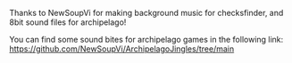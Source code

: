 Thanks to NewSoupVi for making background music for checksfinder, and 8bit sound files for archipelago!

You can find some sound bites for archipelago games in the following link: https://github.com/NewSoupVi/ArchipelagoJingles/tree/main